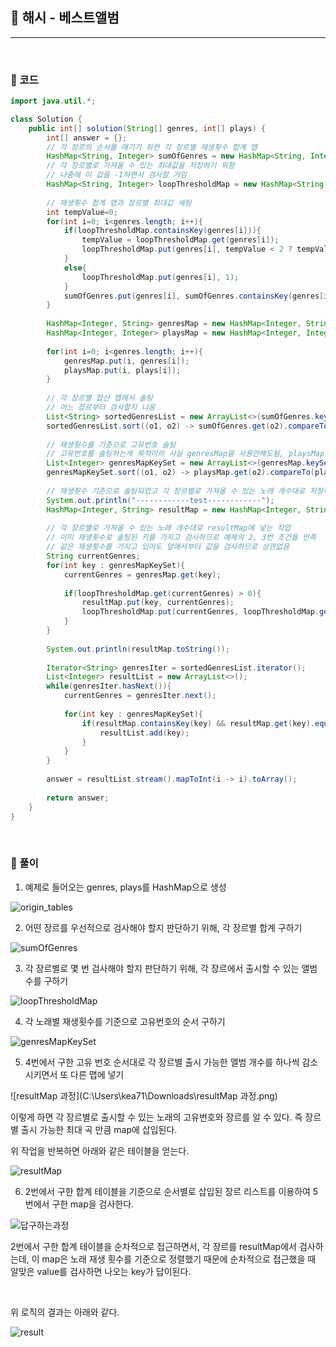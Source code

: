 ## :round_pushpin: 해시 - 베스트앨범

***

<br>

### :pushpin: 코드

```java
import java.util.*;

class Solution {
    public int[] solution(String[] genres, int[] plays) {
        int[] answer = {};
        // 각 장르의 순서를 매기기 위한 각 장르별 재생횟수 합계 맵
        HashMap<String, Integer> sumOfGenres = new HashMap<String, Integer>(); 
        // 각 장르별로 가져올 수 있는 최대값을 저장하기 위함
        // 나중에 이 값을 -1하면서 검사할 거임
        HashMap<String, Integer> loopThresholdMap = new HashMap<String, Integer>(); 
        
        // 재생횟수 합계 맵과 장르별 최대값 세팅
        int tempValue=0;
        for(int i=0; i<genres.length; i++){
            if(loopThresholdMap.containsKey(genres[i])){
                tempValue = loopThresholdMap.get(genres[i]);
                loopThresholdMap.put(genres[i], tempValue < 2 ? tempValue+1 : tempValue);
            }
            else{
                loopThresholdMap.put(genres[i], 1);
            }
            sumOfGenres.put(genres[i], sumOfGenres.containsKey(genres[i]) ? sumOfGenres.get(genres[i])+plays[i] : plays[i]);
        }
        
        HashMap<Integer, String> genresMap = new HashMap<Integer, String>();
        HashMap<Integer, Integer> playsMap = new HashMap<Integer, Integer>();
        
        for(int i=0; i<genres.length; i++){
            genresMap.put(i, genres[i]);
            playsMap.put(i, plays[i]);
        }
        
        // 각 장르별 합산 맵에서 솔팅
        // 어느 장르부터 검사할지 나옴
        List<String> sortedGenresList = new ArrayList<>(sumOfGenres.keySet());
        sortedGenresList.sort((o1, o2) -> sumOfGenres.get(o2).compareTo(sumOfGenres.get(o1)));
        
        // 재생횟수를 기준으로 고유번호 솔팅
        // 고유번호를 솔팅하는게 목적이라 사실 genresMap을 사용안해도됨, playsMap 가능
        List<Integer> genresMapKeySet = new ArrayList<>(genresMap.keySet());
        genresMapKeySet.sort((o1, o2) -> playsMap.get(o2).compareTo(playsMap.get(o1)));
        
        // 재생횟수 기준으로 솔팅되었고 각 장르별로 가져올 수 있는 노래 개수대로 저장하기 위한 맵
        System.out.println("------------test------------");
        HashMap<Integer, String> resultMap = new HashMap<Integer, String>();
        
        // 각 장르별로 가져올 수 있는 노래 개수대로 resultMap에 넣는 작업
        // 이미 재생횟수로 솔팅된 키를 가지고 검사하므로 예제의 2, 3번 조건을 만족
        // 같은 재생횟수를 가지고 있어도 앞에서부터 값을 검사하므로 상관없음
        String currentGenres;
        for(int key : genresMapKeySet){
            currentGenres = genresMap.get(key);
            
            if(loopThresholdMap.get(currentGenres) > 0){
                resultMap.put(key, currentGenres);
                loopThresholdMap.put(currentGenres, loopThresholdMap.get(currentGenres)-1);
            }
        }
        
        System.out.println(resultMap.toString());
        
        Iterator<String> genresIter = sortedGenresList.iterator();
        List<Integer> resultList = new ArrayList<>();
        while(genresIter.hasNext()){
            currentGenres = genresIter.next();
            
            for(int key : genresMapKeySet){
                if(resultMap.containsKey(key) && resultMap.get(key).equals(currentGenres)){
                    resultList.add(key);
                }
            }
        }
        
        answer = resultList.stream().mapToInt(i -> i).toArray();
        
        return answer;
    }
}
```

<br>

### :pushpin: 풀이

1. 예제로 들어오는 genres, plays를 HashMap으로 생성

![origin_tables](C:\Users\kea71\Downloads\origin_tables.png)

2. 어떤 장르를 우선적으로 검사해야 할지 판단하기 위해, 각 장르별 합계 구하기

![sumOfGenres](C:\Users\kea71\Downloads\sumOfGenres.png)

3. 각 장르별로 몇 번 검사해야 할지 판단하기 위해, 각 장르에서 출시할 수 있는 앨범 수를 구하기

![loopThresholdMap](C:\Users\kea71\Downloads\loopThresholdMap.png)

4. 각 노래별 재생횟수를 기준으로 고유번호의 순서 구하기

![genresMapKeySet](C:\Users\kea71\Downloads\genresMapKeySet.png)

5. 4번에서 구한 고유 번호 순서대로 각 장르별 출시 가능한 앨범 개수를 하나씩 감소 시키면서 또 다른 맵에 넣기

![resultMap 과정](C:\Users\kea71\Downloads\resultMap 과정.png)

이렇게 하면 각 장르별로 출시할 수 있는 노래의 고유번호와 장르를 알 수 있다. 즉 장르별 출시 가능한 최대 곡 만큼 map에 삽입된다.

위 작업을 반복하면 아래와 같은 테이블을 얻는다.

![resultMap](C:\Users\kea71\Downloads\resultMap.png)



6. 2번에서 구한 합계 테이블을 기준으로 순서별로 삽입된 장르 리스트를 이용하여 5번에서 구한 map을 검사한다.

![답구하는과정](C:\Users\kea71\Downloads\답구하는과정.png)

2번에서 구한 합계 테이블을 순차적으로 접근하면서, 각 장르를 resultMap에서 검사하는데, 이 map은 노래 재생 횟수를 기준으로 정렬했기 때문에 순차적으로 접근했을 때 알맞은 value를 검사하면 나오는 key가 답이된다.

<br>

위 로직의 결과는 아래와 같다.

![result](C:\Users\kea71\Downloads\result.png)